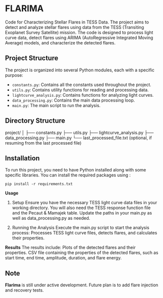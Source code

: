 # FLARIMA

Code for Characterizing Stellar Flares in TESS Data. The project aims to detect and analyze stellar flares using data from the TESS (Transiting Exoplanet Survey Satellite) mission. The code is designed to process light curve data, detect flares using ARIMA (AutoRegressive Integrated Moving Average) models, and characterize the detected flares.

## Project Structure

The project is organized into several Python modules, each with a specific purpose:
- `constants.py`: Contains all the constants used throughout the project.
- `utils.py`: Contains utility functions for reading and processing data.
- `lightcurve_analysis.py`: Contains functions for analyzing light curves.
- `data_processing.py`: Contains the main data processing loop.
- `main.py`: The main script to run the analysis.

## Directory Structure
project/
│
├── constants.py
├── utils.py
├── lightcurve_analysis.py
├── data_processing.py
├── main.py
└── last_processed_file.txt (optional, if resuming from the last processed file)


## Installation

To run this project, you need to have Python installed along with some specific libraries. You can install the required packages using :
```
pip install -r requirements.txt
```
**Usage**
1. Setup
Ensure you have the necessary TESS light curve data files in your working directory. You will also need the TESS response function file and the Pecaut & Mamajek table. Update the paths in your main.py as well as data_processing.py as needed.

2. Running the Analysis
Execute the main.py script to start the analysis process:
Processes TESS light curve files, detects flares, and calculates their properties.

**Results**
The results include:
Plots of the detected flares and their properties.
CSV file containing the properties of the detected flares, such as start time, end time, amplitude, duration, and flare energy.


## Note

**Flarima** is still under active development. Future plan is to add flare injection and recovery tests. 
